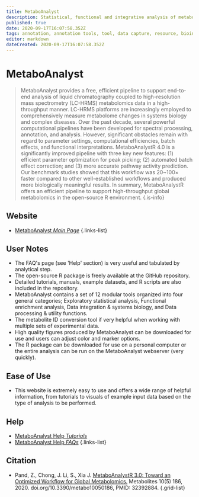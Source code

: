 ```yaml
---
title: MetaboAnalyst
description: Statistical, functional and integrative analysis of metabolomics data. 
published: true
date: 2020-09-17T16:07:58.352Z
tags: annotation, annotation tools, tool, data capture, resource, bioinformatics, data visualization, metabolic pathways, data export, omics, interaction, correlation, enrichment, toolbox, id mapping, metabolomics, webserver
editor: markdown
dateCreated: 2020-09-17T16:07:58.352Z
---
```


# MetaboAnalyst

> MetaboAnalyst provides a free, efficient pipeline to support end-to-end analysis of liquid chromatography coupled to high-resolution mass spectrometry (LC-HRMS) metabolomics data in a high-throughput manner. 
&NewLine;
LC-HRMS platforms are increasingly employed to comprehensively measure metabolome changes in systems biology and complex diseases. Over the past decade, several powerful computational pipelines have been developed for spectral processing, annotation, and analysis. However, significant obstacles remain with regard to parameter settings, computational efficiencies, batch effects, and functional interpretations. 
&NewLine;
MetaboAnalystR 4.0 is a significantly improved pipeline with three key new features: (1) efficient parameter optimization for peak picking; (2) automated batch effect correction; and (3) more accurate pathway activity prediction. Our benchmark studies showed that this workflow was 20~100× faster compared to other well-established workflows and produced more biologically meaningful results. In summary, MetaboAnalystR offers an efficient pipeline to support high-throughput global metabolomics in the open-source R environment. 
{.is-info}



## Website

- [MetaboAnalyst *Main Page*](https://www.metaboanalyst.ca/home.xhtml)
{.links-list}

## User Notes

- The FAQ's page (see 'Help' section) is very useful and tabulated by analytical step. 
- The open-source R package is freely available at the GitHub repository.
- Detailed tutorials, manuals, example datasets, and R scripts are also included in the repository.
- MetaboAnalyst contains a set of 12 modular tools organized into four general categories; Exploratory statistical analysis, Functional enrichment analysis, Data integration & systems biology, and Data processing & utility functions.
- The metabolite ID conversion tool if very helpful when working with multiple sets of experimental data. 
- High quality figures produced by MetaboAnalyst can be downloaded for use and users can adjust color and marker options. 
- The R package can be downloaded for use on a personal computer or the entire analysis can be run on the MetaboAnalyst webserver (very quickly).

## Ease of Use

- This website is extremely easy to use and offers a wide range of helpful information, from tutorials to visuals of example input data based on the type of analysis to be performed. 

## Help

- [MetaboAnalyst Help *Tutorials*](https://www.metaboanalyst.ca/docs/RTutorial.xhtml)
- [MetaboAnalyst Help *FAQs*](https://www.metaboanalyst.ca/docs/Faqs.xhtml#ref)
{.links-list}

## Citation

- Pand, Z., Chong, J. Li, S., Xia J. [MetaboAnalystR 3.0: Toward an Optimized Workflow for Global Metabolomics.](https://www.mdpi.com/2218-1989/10/5/186/htm)  Metabolites 10(5) 186, 2020. doi.org/10.3390/metabo10050186, PMID: 32392884.
{.grid-list}
